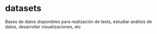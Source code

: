 # datasets
Bases de datos disponibles para realización de tests, estudiar análisis de datos, desarrollar visualizaciones, etc
